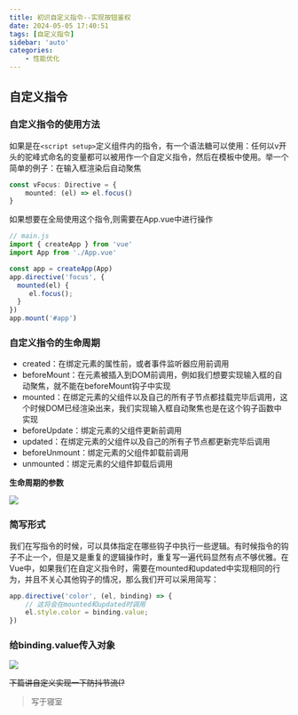 ```yaml
---
title: 初识自定义指令--实现按钮鉴权
date: 2024-05-05 17:40:51
tags: [自定义指令]
sidebar: 'auto'
categories:
    - 性能优化
---
```

## 自定义指令

<!--more-->

### 自定义指令的使用方法
如果是在`<script setup>`定义组件内的指令，有一个语法糖可以使用：任何以v开头的驼峰式命名的变量都可以被用作一个自定义指令，然后在模板中使用。举一个简单的例子：在输入框渲染后自动聚焦 
```typescript
const vFocus: Directive = {
    mounted: (el) => el.focus()
}
```
如果想要在全局使用这个指令,则需要在App.vue中进行操作

```typescript
// main.js
import { createApp } from 'vue'
import App from './App.vue'

const app = createApp(App)
app.directive('focus', {
  mounted(el) {
     el.focus();
  }
})
app.mount('#app')
```

### 自定义指令的生命周期

- created：在绑定元素的属性前，或者事件监听器应用前调用
- beforeMount：在元素被插入到DOM前调用，例如我们想要实现输入框的自动聚焦，就不能在beforeMount钩子中实现
- mounted：在绑定元素的父组件以及自己的所有子节点都挂载完毕后调用，这个时候DOM已经渲染出来，我们实现输入框自动聚焦也是在这个钩子函数中实现
- beforeUpdate：绑定元素的父组件更新前调用
- updated：在绑定元素的父组件以及自己的所有子节点都更新完毕后调用
- beforeUnmount：绑定元素的父组件卸载前调用
- unmounted：绑定元素的父组件卸载后调用  

**生命周期的参数**

![](/assets/img/directive.png)


### 简写形式
我们在写指令的时候，可以具体指定在哪些钩子中执行一些逻辑。有时候指令的钩子不止一个，但是又是重复的逻辑操作时，重复写一遍代码显然有点不够优雅。在Vue中，如果我们在自定义指令时，需要在mounted和updated中实现相同的行为，并且不关心其他钩子的情况，那么我们开可以采用简写：
```typescript
app.directive('color', (el, binding) => {
    // 这将会在mounted和updated时调用
    el.style.color = binding.value;
})

```

### 给binding.value传入对象
![](/assets/img/binding.png)

~~下篇讲自定义实现一下防抖节流(?~~

>写于寝室